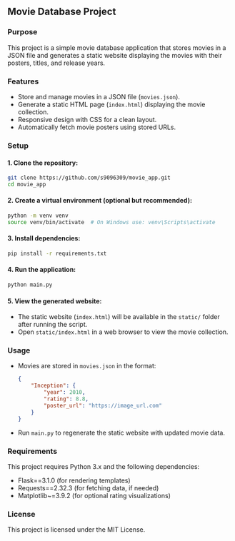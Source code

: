 ## Movie Database Project

### Purpose
This project is a simple movie database application that stores movies in a JSON file and generates a static website displaying the movies with their posters, titles, and release years.

### Features
- Store and manage movies in a JSON file (`movies.json`).
- Generate a static HTML page (`index.html`) displaying the movie collection.
- Responsive design with CSS for a clean layout.
- Automatically fetch movie posters using stored URLs.

### Setup

#### 1. Clone the repository:
```bash
git clone https://github.com/s9096309/movie_app.git
cd movie_app
```

#### 2. Create a virtual environment (optional but recommended):
```bash
python -m venv venv
source venv/bin/activate  # On Windows use: venv\Scripts\activate
```

#### 3. Install dependencies:
```bash
pip install -r requirements.txt
```

#### 4. Run the application:
```bash
python main.py
```

#### 5. View the generated website:
- The static website (`index.html`) will be available in the `static/` folder after running the script.
- Open `static/index.html` in a web browser to view the movie collection.

### Usage
- Movies are stored in `movies.json` in the format:
  ```json
  {
      "Inception": {
          "year": 2010,
          "rating": 8.8,
          "poster_url": "https://image_url.com"
      }
  }
  ```
- Run `main.py` to regenerate the static website with updated movie data.

### Requirements
This project requires Python 3.x and the following dependencies:
- Flask==3.1.0 (for rendering templates)
- Requests==2.32.3 (for fetching data, if needed)
- Matplotlib~=3.9.2 (for optional rating visualizations)

### License
This project is licensed under the MIT License.

